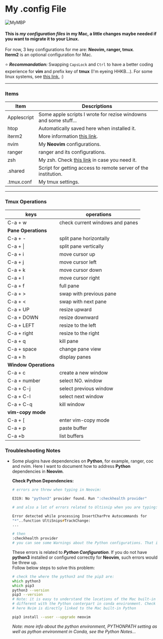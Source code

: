 # My .config File

![MyMBP](https://img.shields.io/badge/apple-mbp%20%202021-999999?logo=apple&logoColor=white)


#### This is ***my configuration files*** in my Mac, a little changes maybe needed if you want to migrate it to your Linux.  
For now, 3 key configurations for me are: **Neovim, ranger, tmux**.  
**Iterm2** is an optional configuration for Mac.  

:star: ***Recommandation:*** Swapping `CapsLock` and `Ctrl` to have a better coding experience for **vim** and prefix key of **tmux** (I'm eyeing HHKB...). For some linux systems, see [this link.](https://www.emacswiki.org/emacs/MovingTheCtrlKey)  :)  

--- 

### Items

| Item        | Descriptions                                                                                               |
|-------------|------------------------------------------------------------------------------------------------------------|
| Applescript | Some apple scripts I wrote for rezise windowns and some stuff...                                           |
| htop        | Automatically saved here when installed it.                                                                |
| iterm2      | More information [this link](https://zhuanlan.zhihu.com/p/550022490).                                      |
| nvim        | My **Neovim** configurations.                                                                              |
| ranger      | ranger and its configurations.                                                                             |
| zsh         | My zsh. Check [this link](https://seismo-learn.org/seismology101/best-practices/zsh/) in case you need it. |
| .shared     | Script for getting access to remote server of the institution.                                             |
| .tmux.conf  | My tmux settings.                                                                                          |
---

### Tmux Operations
| keys                  | operations                      |
|-----------------------|---------------------------------|
| C-a + w               | check current windows and panes |
| **Pane Operations**   |
| C-a + -               | split pane horizontally         |
| C-a + \|              | split pane vertically           |
| C-a + i               | move cursor up                  |
| C-a + j               | move cursor left                |
| C-a + k               | move cursor down                |
| C-a + l               | move cursor right               |
| C-a + f               | full pane                       |
| C-a + >               | swap with previous pane         |
| C-a + <               | swap with next pane             |
| C-a + UP              | resize upward                   |
| C-a + DOWN            | resize downward                 |
| C-a + LEFT            | resize to the left              |
| C-a + right           | resize to the right             |
| C-a + q               | kill pane                       |
| C-a + space           | change pane view                |
| C-a + h               | display panes                   |
| **Window Operations** |
| C-a + c               | create a new window             |
| C-a + number          | select NO. window               |
| C-a + C-j             | select previous window          |
| C-a + C-l             | select next window              |
| C-a + C-q             | kill window                     |
| **vim-copy mode**     |
| C-a + [               | enter vim-copy mode             |
| C-a + p               | paste buffer                    |
| C-a +b                | list buffers                    |



### Troubleshooting Notes

- Some plugins have dependencies on **Python**, for example, ranger, coc and nvim. Here I want to document how to address **Python** dependencies in **Neovim**.  

  **Check Python Dependencies:**  
  ```zsh
  # errors are threw when typing in Neovim:
  
  E319: No "python3" provider found. Run ":checkhealth provider"
  
  # and also a lot of errors related to Ultisnip when you are typing:
  
  Error detected while processing InsertCharPre Autocommands for
  "*"..function UltiSnips#TrackChange:
  ...
  
  # then
  :checkhealth provider
  # you can see some Warnings about the Python configurations. That is what we should deal with.
  ```
  These errors is related to ***Python Configuration***. If you do not have **python3** installed or configured correctly for **Neovim**, such errors would be threw up.  
  Follow below steps to solve this problem:  
  ```zsh
  # check the where the python3 and the pip3 are:
  which python3
  which pip3
  python3 --version
  pip3 --version
  # Note: it is easy to understand the locations of the Mac built-in Python is 
  # different with the Python conterpart in conda environment. Check Python Notes for more.
  # here Nvim is directly linked to the Mac built-in Python
  
  pip3 install --user --upgrade neovim
  ```
  *Note: more info about the python environment, PYTHONPATH setting as well as python environment in Conda, see the Python Notes...*
  


